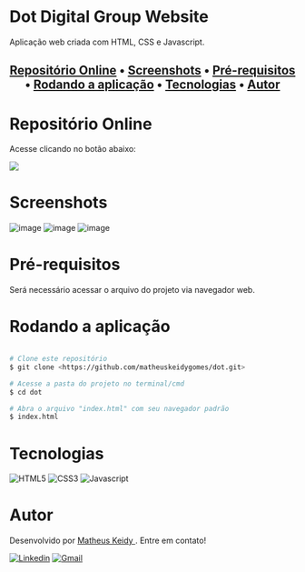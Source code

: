 # Dot Digital Group Website

Aplicação web criada com HTML, CSS e Javascript.  

<h2 align="center">
  <a href="#Repositório-Online">Repositório Online</a> • 
 <a href="#Screenshots">Screenshots</a> • 
 <a href="#Pré-requisitos">Pré-requisitos</a> • 
 <a href="#Rodando-a-aplicação">Rodando a aplicação</a> • 
 <a href="#Tecnologias">Tecnologias</a> • 
 <a href="#Autor">Autor </a>
</h2>

# Repositório Online

Acesse clicando no botão abaixo:   
  
<a href="https://matheuskeidygomes.github.io/dot/"> 
    <img src="https://img.shields.io/badge/GitHub-100000?style=for-the-badge&logo=github&logoColor=white"/> 
</a>

# Screenshots

![image](https://user-images.githubusercontent.com/74063350/204648947-4943c34b-82a9-4fed-8be2-e03de73dca47.png)
![image](https://user-images.githubusercontent.com/74063350/204649043-031dcf18-29a1-4cff-9afb-c051cba08317.png)
![image](https://user-images.githubusercontent.com/74063350/204649123-47595ed4-c6c6-4a63-99ff-0c563eea26c6.png)


# Pré-requisitos

Será necessário acessar o arquivo do projeto via navegador web.

# Rodando a aplicação

```bash

# Clone este repositório
$ git clone <https://github.com/matheuskeidygomes/dot.git>

# Acesse a pasta do projeto no terminal/cmd
$ cd dot

# Abra o arquivo "index.html" com seu navegador padrão
$ index.html

```

# Tecnologias 

![HTML5](https://img.shields.io/badge/HTML5-E34F26?style=for-the-badge&logo=html5&logoColor=white)
![CSS3](https://img.shields.io/badge/CSS3-1572B6?style=for-the-badge&logo=css3&logoColor=white)
![Javascript](https://img.shields.io/badge/JavaScript-F7DF1E?style=for-the-badge&logo=javascript&logoColor=black)

# Autor

Desenvolvido por <a href="https://github.com/matheuskeidygomes"> Matheus Keidy </a>. Entre em contato!  
  
[![Linkedin](https://img.shields.io/badge/LinkedIn-0077B5?style=for-the-badge&logo=linkedin&logoColor=white)](https://www.linkedin.com/in/matheus-keidy-7b9886190/)
[![Gmail](https://img.shields.io/badge/Gmail-D14836?style=for-the-badge&logo=gmail&logoColor=white)](mailto:matheuskeidygomes@gmail.com)







